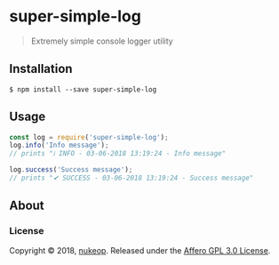 # super-simple-log
> Extremely simple console logger utility

## Installation

```shell
$ npm install --save super-simple-log
```

## Usage

```javascript
const log = require('super-simple-log');
log.info('Info message');
// prints "ℹ INFO - 03-06-2018 13:19:24 - Info message"

log.success('Success message');
// prints "✔ SUCCESS - 03-06-2018 13:19:24 - Success message"
```

## About
### License
Copyright © 2018, [nukeop](https://github.com/nukeop).
Released under the [Affero GPL 3.0 License](LICENSE).
